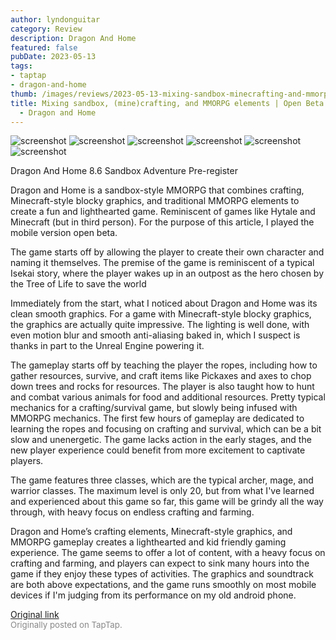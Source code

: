 ```yaml
---
author: lyndonguitar
category: Review
description: Dragon And Home
featured: false
pubDate: 2023-05-13
tags:
- taptap
- dragon-and-home
thumb: /images/reviews/2023-05-13-mixing-sandbox-minecrafting-and-mmorpg-elements--open-beta-impressions---dragon-and-home-0.avif
title: Mixing sandbox, (mine)crafting, and MMORPG elements | Open Beta Impressions
  - Dragon and Home
---
```


<div class="gallery">
  <img src="/images/reviews/2023-05-13-mixing-sandbox-minecrafting-and-mmorpg-elements--open-beta-impressions---dragon-and-home-0.avif" alt="screenshot" />
  <img src="/images/reviews/2023-05-13-mixing-sandbox-minecrafting-and-mmorpg-elements--open-beta-impressions---dragon-and-home-1.avif" alt="screenshot" />
  <img src="/images/reviews/2023-05-13-mixing-sandbox-minecrafting-and-mmorpg-elements--open-beta-impressions---dragon-and-home-2.avif" alt="screenshot" />
  <img src="/images/reviews/2023-05-13-mixing-sandbox-minecrafting-and-mmorpg-elements--open-beta-impressions---dragon-and-home-3.avif" alt="screenshot" />
  <img src="/images/reviews/2023-05-13-mixing-sandbox-minecrafting-and-mmorpg-elements--open-beta-impressions---dragon-and-home-4.avif" alt="screenshot" />
  <img src="/images/reviews/2023-05-13-mixing-sandbox-minecrafting-and-mmorpg-elements--open-beta-impressions---dragon-and-home-5.avif" alt="screenshot" />
</div>

Dragon And Home
8.6
Sandbox
Adventure
Pre-register

Dragon and Home is a sandbox-style MMORPG that combines crafting, Minecraft-style blocky graphics, and traditional MMORPG elements to create a fun and lighthearted game. Reminiscent of games like Hytale and Minecraft (but in third person). For the purpose of this article, I played the mobile version open beta.

The game starts off by allowing the player to create their own character and naming it themselves. The premise of the game is reminiscent of a typical Isekai story, where the player wakes up in an outpost as the hero chosen by the Tree of Life to save the world

Immediately from the start, what I noticed about Dragon and Home was its clean smooth graphics. For a game with Minecraft-style blocky graphics, the graphics are actually quite impressive. The lighting is well done, with even motion blur and smooth anti-aliasing baked in, which I suspect is thanks in part to the Unreal Engine powering it.

The gameplay starts off by teaching the player the ropes, including how to gather resources, survive, and craft items like Pickaxes and axes to chop down trees and rocks for resources. The player is also taught how to hunt and combat various animals for food and additional resources. Pretty typical mechanics for a crafting/survival game, but slowly being infused with MMORPG mechanics. The first few hours of gameplay are dedicated to learning the ropes and focusing on crafting and survival, which can be a bit slow and unenergetic. The game lacks action in the early stages, and the new player experience could benefit from more excitement to captivate players.

The game features three classes, which are the typical archer, mage, and warrior classes. The maximum level is only 20, but from what I've learned and experienced about this game so far, this game will be grindy all the way through, with heavy focus on endless crafting and farming.

Dragon and Home’s crafting elements, Minecraft-style graphics, and MMORPG gameplay creates a lighthearted and kid friendly gaming experience. The game seems to offer a lot of content, with a heavy focus on crafting and farming, and players can expect to sink many hours into the game if they enjoy these types of activities. The graphics and soundtrack are both above expectations, and the game runs smoothly on most mobile devices if I'm judging from its performance on my old android phone.

[Original link](https://www.taptap.io/post/5415789)<br><span style="font-size: 0.95em; color: #888;">Originally posted on TapTap.</span>